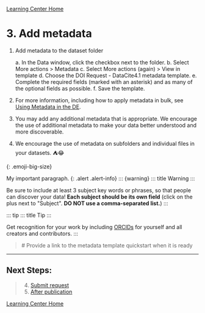[Learning Center Home](http://learning.cyverse.org/)

# 3. Add metadata

1.   Add metadata to the dataset folder

        a.  In the Data window, click the checkbox next to the folder.
        b.  Select More actions > Metadata
        c.  Select More actions (again) > View in template
        d.  Choose the DOI Request - DataCite4.1 metadata template.
        e.  Complete the required fields (marked with an asterisk) and
            as many of the optional fields as possible.
        f.  Save the template.

2.  For more information, including how to apply metadata in bulk, see [Using Metadata in the DE](https://cyverse.atlassian.net/wiki/spaces/DEmanual/overview).

3.  You may add any additional metadata that is appropriate. We
    encourage the use of additional metadata to make your data better
    understood and more discoverable.

4.  We encourage the use of metadata on subfolders and individual files
    in your datasets. :tent::joy:
    <style>
    .emoji-big-size img {font-size: 4rem;}
    </style>

{: .emoji-big-size}

My important paragraph.
{: .alert .alert-info}
::: {warning}
::: title
Warning
:::

Be sure to include at least 3 subject key words or phrases, so that
people can discover your data! **Each subject should be its own field**
(click on the plus next to \"Subject\". **DO NOT use a comma-separated
list.**)
:::

::: tip
::: title
Tip
:::

Get recognition for your work by including [ORCIDs](https://orcid.org/)
for yourself and all creators and contributors.
:::

> \# Provide a link to the metadata template quickstart when it is ready

------------------------------------------------------------------------

## Next Steps:

> 4.  [Submit request](submit.html)
> 5.  [After publication](after.html)

[Learning Center Home](http://learning.cyverse.org/)